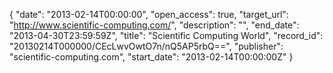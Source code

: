 {
  "date": "2013-02-14T00:00:00", 
  "open_access": true, 
  "target_url": "http://www.scientific-computing.com/", 
  "description": "", 
  "end_date": "2013-04-30T23:59:59Z", 
  "title": "Scientific Computing World", 
  "record_id": "20130214T000000/CEcLwvOwtO7n/nQ5AP5rbQ==", 
  "publisher": "scientific-computing.com", 
  "start_date": "2013-02-14T00:00:00Z"
}

